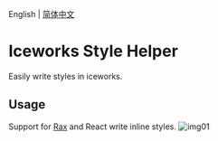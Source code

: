 English | [简体中文](./README.md)

# Iceworks Style Helper

Easily write styles in iceworks.

## Usage

Support for [Rax](https://rax.js.org/) and React write inline styles.
![img01](https://img.alicdn.com/tfs/TB1oyRBF1H2gK0jSZFEXXcqMpXa-1000-586.gif)


